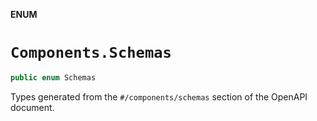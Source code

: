 **ENUM**

# `Components.Schemas`

```swift
public enum Schemas
```

Types generated from the `#/components/schemas` section of the OpenAPI document.
